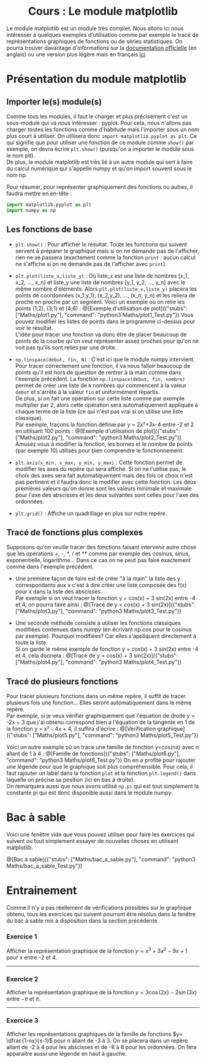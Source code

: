 <h1> <center>Cours : Le module matplotlib</center></h1>

Le module matplotlib est un module très complet. Nous allons ici nous intéresser à quelques exemples d'utilisation comme par exemple le tracé de représentations graphiques de fonctions ou de séries statistiques. On pourra trouver davantage d'informations sur la [documentation officielle](https://matplotlib.org/index.html) (en anglais) ou une version plus légère mais en français [ici](http://chamilo1.grenet.fr/ujf/courses/FAMILIARISATIONAVECPYTHONSUITEANACON/document/Python/matplotlib.pdf).

# Présentation du module matplotlib

## Importer le(s) module(s)

Comme tous les modules, il faut le charger et plus précisément c'est un sous-module qui va nous intéresser : pyplot. Pour cela, nous n'allons pas charger toutes les fonctions comme d'habitude mais l'importer sous un nom plus court à utiliser. On utilisera donc `import matplotlib.pyplot as plt`. Ce qui signifie que pour utiliser une fonction de ce module comme `show()` par exemple, on devra écrire `plt.show()` (puisqu'on a importer le module sous le nom plt).  
De plus, le module matplotlib est très lié à un autre module qui sert à faire du calcul numérique qui s'appelle numpy et qu'on import souvent sous le nom np. 

Pour résumer, pour représenter graphiquement des fonctions ou autres, il faudra mettre en en-tête :
```python
import matplotlib.pyplot as plt
import numpy as np
```

## Les fonctions de base

+ `plt.show()` : Pour afficher le résultat. Toute les fonctions qui suivent servent à préparer le graphique mais si on ne demande pas de l'afficher, rien ne se passera (exactement comme la fonction `print` : aucun calcul ne s'affiche si on ne demande pas de l'afficher avec `print`).

+ `plt.plot(liste_x,liste_y)` : Où liste_x est une liste de nombres [x_1, x_2, ..., x_n] et liste_y une liste de nombres [y_1, y_2, ..., y_n] avec le même nombre d'éléments. Alors `plt.plot(liste_x,liste_y)` placera les points de coordonnées (x_1,y_1), (x_2,y_2), ..., (x_n, y_n) et les reliera de proche en proche par un segment. Voici un exemple où on relie les points (1;2), (3;1) et (4;6) :
  @[Exemple d'utilisation de plot]({"stubs": ["Maths/plot1.py"], "command": "python3 Maths/plot1_Test.py"})
  Vous pouvez modifier les listes de points dans le programme ci-dessus pour voir le résultat.  
  L'idée pour tracer une fonction va donc être de placer beaucoup de points de la courbe qu'on veut représenter assez proches pour qu'on ne voit pas qu'ils sont reliés par une droite.
  
+ `np.linspace(debut, fin, N)` : C'est ici que le module numpy intervient. Pour tracer correctement une fonction, il va nous falloir beaucoup de points qu'il est hors de question de rentrer à la main comme dans l'exemple précédent. La fonction `np.linspace(debut, fin, nombre)` permet de créer une liste de `N` nombres qui commencent à la valeur `debut` et s'arrête à la valeur `fin` et uniformément répartis.  
  De plus, si on fait une opération sur cette liste comme par exemple multiplier par 2, alors cette opération sera automatiquement appliquée à chaque terme de la liste (ce qui n'est pas vrai si on utilise une liste classique).  
  Par exemple, traçons la fonction définie par y = 2x²+3x-4 entre -2 et 2 en utilisant 100 points :
  @[Exemple d'utilisation de plot]({"stubs": ["Maths/plot2.py"], "command": "python3 Maths/plot2_Test.py"})
  Amusez vous à modifier la fonction, les bornes et le nombre de points (par exemple 10) utilisés pour bien comprendre le fonctionnement.
  
+ `plt.axis(x_min, x_max, y_min, y_max)` : Cette fonction permet de modifier les axes du repère qui sera affiché. Si on ne l'utilise pas, le choix des axes sera fait automatiquement mais des fois ce choix n'est pas pertinent et il faudra donc le modifier avec cette fonction. Les deux premières valeurs qu'on donne sont les valeurs minimale et maximale pour l'axe des abscisses et les deux suivantes sont celles pour l'axe des ordonnées.

+ `plt.grid()` : Affiche un quadrillage en plus sur notre repère.

## Tracé de fonctions plus complexes

Supposons qu'on veuille tracer des fonctions faisant intervenir autre chose que les opérations +, -, \*, / et ** comme par exemple des cosinus, sinus, exponentielle, logarithme... Dans ce cas on ne peut pas faire exactement comme dans l'exemple précédent.

+ Une première façon de faire est de créer "à la main" la liste des y correspondants aux x c'est à dire créer une liste composée des f(x) pour x dans la liste des abscisses.  
  Par exemple si on veut tracer la fonction y = cos(x) + 3 sin(2x) entre -4 et 4, on pourra faire ainsi :
  @[Tracé de y = cos(x) + 3 sin(2x)]({"stubs": ["Maths/plot3.py"], "command": "python3 Maths/plot3_Test.py"})
  
+ Une seconde méthode consiste à utiliser les fonctions classiques modifiées contenues dans numpy (en écrivant np.cos pour le cosinus par exemple). Pourquoi modifiées? Car elles s'appliquent directement à toute la liste.  
  Si on garde le même exemple de fonction y = cos(x) + 3 sin(2x) entre -4 et 4, cela donnera :
  @[Tracé de y = cos(x) + 3 sin(2x)]({"stubs": ["Maths/plot4.py"], "command": "python3 Maths/plot4_Test.py"})

## Tracé de plusieurs fonctions

Pour tracer plusieurs fonctions dans un même repère, il suffit de tracer plusieurs fois une fonction... Elles seront automatiquement dans le même repère.  
Par exemple, si je veux vérifier graphiquement que l'équation de droite y = -2x + 3 que j'ai obtenu correspond bien à l'équation de la tangente en 1 de la fonction y = x² - 4x + 4, il suffira d'écrire : 
@[Vérification graphique]({"stubs": ["Maths/plot5.py"], "command": "python3 Maths/plot5_Test.py"})

Voici un autre exemple où on trace une famille de fonction y=cos(nx) avec n allant de 1 à 4 :
@[Famille de fonctions]({"stubs": ["Maths/plot6.py"], "command": "python3 Maths/plot6_Test.py"})
On en a profité pour rajouter une légende pour que le graphique soit plus compréhensible. Pour cela, il faut rajouter un label dans la fonction `plot` et la fonction `plt.legend()` dans laquelle on précise sa position (ici en bas à droite).  
On remarquera aussi que nous avons utilisé `np.pi` qui est tout simplement la constante pi qui est donc disponible aussi dans le module numpy.

# Bac à sable

Voici une fenêtre vide que vous pouvez utiliser pour faire les exercices qui suivent ou tout simplement essayer de nouvelles choses en utilisant matplotlib.

@[Bac à sable]({"stubs": ["Maths/bac_a_sable.py"], "command": "python3 Maths/bac_a_sable_Test.py"})


# Entrainement 

Comme il n'y a pas réellement de vérifications possibles sur le graphique obtenu, tous les exercices qui suivent pourront être résolus dans la fenêtre du bac à sable mis à disposition dans la section précédente.

### Exercice 1

Afficher la représentation graphique de la fonction $`y = x^3 + 3x^2-9x+1`$ pour x entre -2 et 4.

---

### Exercice 2

Afficher la représentation graphique de la fonction $`y = 3 \cos(2x) - 2 \sin(3x)`$ entre $`-\pi`$ et $`\pi`$.

---

### Exercice 3

Afficher les représentations graphiques de la famille de fonctions $`y= \dfrac{1-nx}{x-1}`$ pour n allant de -3 à 3. On se placera dans un repère allant de -2 à 4 pour les abscisses et de -8 à 8 pour les ordonnées. On fera apparaitre aussi une légende en haut à gauche. 
